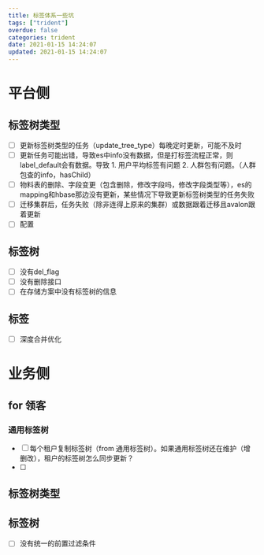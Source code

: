 ```yaml
---
title: 标签体系一些坑
tags: ["trident"]
overdue: false
categories: trident
date: 2021-01-15 14:24:07
updated: 2021-01-15 14:24:07
---
```

# 平台侧
## 标签树类型
- [ ] 更新标签树类型的任务（update_tree_type）每晚定时更新，可能不及时
- [ ] 更新任务可能出错，导致es中info没有数据，但是打标签流程正常，则label_default会有数据。导致 1. 用户平均标签有问题 2. 人群包有问题。（人群包查的info，hasChild）
- [ ] 物料表的删除、字段变更（包含删除，修改字段吗，修改字段类型等），es的mapping和hbase那边没有更新，某些情况下导致更新标签树类型的任务失败
- [ ] 迁移集群后，任务失败（除非连得上原来的集群）或数据跟着迁移且avalon跟着更新
- [ ] 配置

## 标签树
- [ ] 没有del_flag
- [ ] 没有删除接口
- [ ] 在存储方案中没有标签树的信息

## 标签
- [ ] 深度合并优化

# 业务侧
## for 领客
### 通用标签树
- [ ] 每个租户复制标签树（from 通用标签树）。如果通用标签树还在维护（增删改），租户的标签树怎么同步更新？
- [ ]

## 标签树类型

## 标签树
- [ ] 没有统一的前置过滤条件
